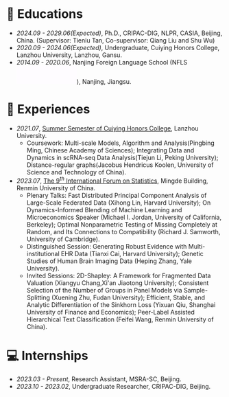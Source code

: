# 📖 Educations
- *2024.09 - 2029.06(Expected)*, Ph.D., CRIPAC-DIG, NLPR, CASIA, Beijing, China. (Supervisor: Tieniu Tan, Co-supervisor: Qiang Liu and Shu Wu)
- *2020.09 - 2024.06(Expected)*, Undergraduate, Cuiying Honors College, Lanzhou University, Lanzhou, Gansu.
- *2014.09 - 2020.06*, Nanjing Foreign Language School (NFLS[<img src='./images/nfls.gif' style="width: 10em;">](http://www.nfls.com.cn/)), Nanjing, Jiangsu.

# 💼 Experiences
- *2021.07*, [Summer Semester of Cuiying Honors College](https://news.lzu.edu.cn/202107/07-08_093542-59.jpg), Lanzhou University.
    - Coursework: Multi-scale Models, Algorithm and Analysis(Pingbing Ming, Chinese Academy of Sciences); Integrating Data and Dynamics in scRNA-seq Data Analysis(Tiejun Li, Peking University); Distance-regular graphs(Jacobus Hendricus Koolen, University of Science and Technology of China).
- *2023.07*, [The $9^{th}$ International Forum on Statistics](http://ifs.ruc.edu.cn/en/index.htm), Mingde Building, Renmin University of China.
    - Plenary Talks: Fast Distributed Principal Component Analysis of Large-Scale Federated Data (Xihong Lin, Harvard University); On Dynamics-Informed Blending of Machine Learning and Microeconomics Speaker (Michael I. Jordan, University of California, Berkeley); Optimal Nonparametric Testing of Missing Completely at Random, and Its Connections to Compatibility (Richard J. Samworth, University of Cambridge).    
    - Distinguished Session: Generating Robust Evidence with Multi-institutional EHR Data (Tianxi Cai, Harvard University); Genetic Studies of Human Brain Imaging Data (Heping Zhang, Yale University).
    - Invited Sessions: 2D-Shapley: A Framework for Fragmented Data Valuation (Xiangyu Chang,Xi'an Jiaotong University); Consistent Selection of the Number of Groups in Panel Models via Sample-Splitting (Xuening Zhu, Fudan University); Efficient, Stable, and Analytic Differentiation of the Sinkhorn Loss (Yixuan Qiu, Shanghai University of Finance and Economics); Peer-Label Assisted Hierarchical Text Classification (Feifei Wang, Renmin University of China).

# 💻 Internships
- *2023.03 - Present*, Research Assistant, MSRA-SC, Beijing.
- *2023.10 - 2023.02*, Undergraduate Researcher, CRIPAC-DIG, Beijing.